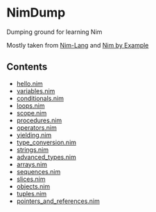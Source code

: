 # NimDump

Dumping ground for learning Nim

Mostly taken from [Nim-Lang](https://nim-lang.org/docs/tut1.html) and [Nim by Example](https://nim-by-example.github.io/getting_started/)

## Contents

* [hello.nim](https://github.com/James-P-D/NimDump/blob/master/src/hello.nim)
* [variables.nim](https://github.com/James-P-D/NimDump/blob/master/src/variables.nim)
* [conditionals.nim](https://github.com/James-P-D/NimDump/blob/master/src/conditionals.nim)
* [loops.nim](https://github.com/James-P-D/NimDump/blob/master/src/loops.nim)
* [scope.nim](https://github.com/James-P-D/NimDump/blob/master/src/scope.nim)
* [procedures.nim](https://github.com/James-P-D/NimDump/blob/master/src/procedures.nim)
* [operators.nim](https://github.com/James-P-D/NimDump/blob/master/src/operators.nim)
* [yielding.nim](https://github.com/James-P-D/NimDump/blob/master/src/yielding.nim)
* [type_conversion.nim](https://github.com/James-P-D/NimDump/blob/master/src/type_conversion.nim)
* [strings.nim](https://github.com/James-P-D/NimDump/blob/master/src/strings.nim)
* [advanced_types.nim](https://github.com/James-P-D/NimDump/blob/master/src/advanced_types.nim)
* [arrays.nim](https://github.com/James-P-D/NimDump/blob/master/src/arrays.nim)
* [sequences.nim](https://github.com/James-P-D/NimDump/blob/master/src/sequences.nim)
* [slices.nim](https://github.com/James-P-D/NimDump/blob/master/src/slices.nim)
* [objects.nim](https://github.com/James-P-D/NimDump/blob/master/src/objects.nim)
* [tuples.nim](https://github.com/James-P-D/NimDump/blob/master/src/tuples.nim)
* [pointers_and_references.nim](https://github.com/James-P-D/NimDump/blob/master/src/pointers_and_references.nim)
<!--
* [variables.nim](https://github.com/James-P-D/NimDump/blob/master/src/variables.nim)
* [variables.nim](https://github.com/James-P-D/NimDump/blob/master/src/variables.nim)
* [variables.nim](https://github.com/James-P-D/NimDump/blob/master/src/variables.nim)
* [variables.nim](https://github.com/James-P-D/NimDump/blob/master/src/variables.nim)
* [variables.nim](https://github.com/James-P-D/NimDump/blob/master/src/variables.nim)
* [variables.nim](https://github.com/James-P-D/NimDump/blob/master/src/variables.nim)
* [variables.nim](https://github.com/James-P-D/NimDump/blob/master/src/variables.nim)
* [variables.nim](https://github.com/James-P-D/NimDump/blob/master/src/variables.nim)
* [variables.nim](https://github.com/James-P-D/NimDump/blob/master/src/variables.nim)
* [variables.nim](https://github.com/James-P-D/NimDump/blob/master/src/variables.nim)
-->
